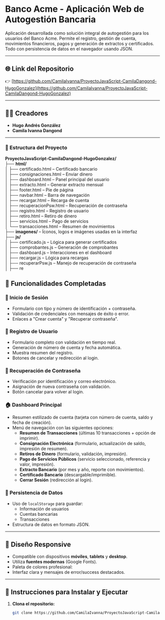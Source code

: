 # Banco Acme - Aplicación Web de Autogestión Bancaria

Aplicación desarrollada como solución integral de autogestión para los usuarios del Banco Acme. Permite el registro, gestión de cuenta, movimientos financieros, pagos y generación de extractos y certificados. Todo con persistencia de datos en el navegador usando JSON.

---

## 🌐 Link del Repositorio

👉 [https://github.com/CamilaIvanna/ProyectoJavaScript-CamilaDangond-HugoGonzalez](https://github.com/CamilaIvanna/ProyectoJavaScript-CamilaDangond-HugoGonzalez)

---

## 👩‍💻 Creadores

- **Hugo Andrés González**
- **Camila Ivanna Dangond**

---
### 📂 Estructura del Proyecto  
**ProyectoJavaScript-CamilaDangond-HugoGonzalez/**  
├── **html/**  
│   ├── certificado.html – Certificado bancario  
│   ├── consignaciones.html – Enviar dinero  
│   ├── dashboard.html – Panel principal del usuario  
│   ├── extracto.html – Generar extracto mensual  
│   ├── footer.html – Pie de página  
│   ├── navbar.html – Barra de navegación  
│   ├── recargar.html – Recarga de cuenta  
│   ├── recuperacionPsw.html – Recuperación de contraseña  
│   ├── registro.html – Registro de usuario  
│   ├── retiro.html – Retiro de dinero  
│   ├── servicios.html – Pago de servicios  
│   └── transacciones.html – Resumen de movimientos  
├── **imagenes/** – Íconos, logos e imágenes usadas en la interfaz  
├── **js/**  
│   ├── certificado.js – Lógica para generar certificados  
│   ├── comprobantes.js – Generación de comprobantes  
│   ├── dashboard.js – Interacciones en el dashboard  
│   ├── recargar.js – Lógica para recargas  
│   ├── recuperarPsw.js – Manejo de recuperación de contraseña  
│   ├── re


## 🧾 Funcionalidades Completadas

### 🔐 Inicio de Sesión
- Formulario con tipo y número de identificación + contraseña.
- Validación de credenciales con mensajes de éxito o error.
- Enlaces a "Crear cuenta" y "Recuperar contraseña".

### 📝 Registro de Usuario
- Formulario completo con validación en tiempo real.
- Generación de número de cuenta y fecha automática.
- Muestra resumen del registro.
- Botones de cancelar y redirección al login.

### 🔑 Recuperación de Contraseña
- Verificación por identificación y correo electrónico.
- Asignación de nueva contraseña con validación.
- Botón cancelar para volver al login.

### 🏠 Dashboard Principal
- Resumen estilizado de cuenta (tarjeta con número de cuenta, saldo y fecha de creación).
- Menú de navegación con las siguientes opciones:
  - **Resumen de Transacciones** (últimas 10 transacciones + opción de imprimir).
  - **Consignación Electrónica** (formulario, actualización de saldo, impresión de resumen).
  - **Retiros de Dinero** (formulario, validación, impresión).
  - **Pago de Servicios Públicos** (servicio seleccionado, referencia y valor, impresión).
  - **Extracto Bancario** (por mes y año, reporte con movimientos).
  - **Certificado Bancario** (descargable/imprimible).
  - **Cerrar Sesión** (redirección al login).

### 💾 Persistencia de Datos
- Uso de `localStorage` para guardar:
  - Información de usuarios
  - Cuentas bancarias
  - Transacciones
- Estructura de datos en formato JSON.

---

## 📱 Diseño Responsive

- Compatible con dispositivos **móviles**, **tablets** y **desktop**.
- Utiliza **fuentes modernas** (Google Fonts).
- Paleta de colores profesional:
- Interfaz clara y mensajes de error/success destacados.

---

## 🚀 Instrucciones para Instalar y Ejecutar

1. **Clona el repositorio:**
   ```bash
   git clone https://github.com/CamilaIvanna/ProyectoJavaScript-CamilaDangond-HugoGonzalez
